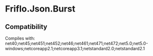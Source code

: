 # Friflo.Json.Burst

## Compatibility
 Compiles with: net40;net45;net451;net452;net46;net461;net471;net472;net5.0;net5.0-windows;netcoreapp2.1;netcoreapp3.1;netstandard2.0;netstandard2.1